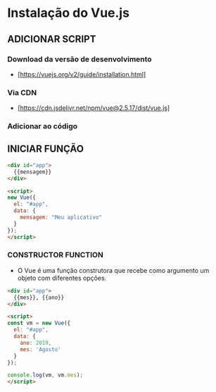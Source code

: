 # Instalação do Vue.js

## ADICIONAR SCRIPT

### Download da versão de desenvolvimento

* [https://vuejs.org/v2/guide/installation.html]

### Via CDN

* [https://cdn.jsdelivr.net/npm/vue@2.5.17/dist/vue.js]

### Adicionar ao código

## INICIAR FUNÇÃO

~~~html
<div id="app">
  {{mensagem}}
</div>

<script>
new Vue({
  el: "#app",
  data: {
    mensagem: "Meu aplicativo"
  }
});
</script>
~~~

### CONSTRUCTOR FUNCTION

* O Vue é uma função construtora que recebe como argumento um objeto com diferentes opções.

~~~html
<div id="app">
  {{mes}}, {{ano}}
</div>

<script>
const vm = new Vue({
  el: "#app",
  data: {
    ano: 2019,
    mes: 'Agosto'
  }
});

console.log(vm, vm.mes);
</script>
~~~
